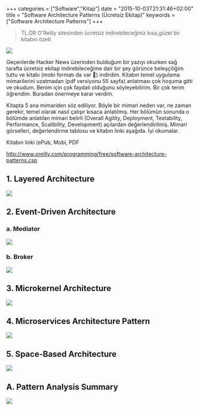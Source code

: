 +++
categories = ["Software","Kitap"]
date = "2015-10-03T21:31:46+02:00"
title = "Software Architecture Patterns (Ücretsiz Ekitap)"
keywords = ["Software Architecture Patterns"]
+++

>TL;DR O'Reilly sitesinden ücretsiz indirebileceğiniz kısa,güzel bir kitabın özeti

<img src="/img/software_design_cover.png" />

Geçenlerde Hacker News üzerinden bulduğum bir yazıyı okurken sağ tarafta ücretsiz ekitap indirebileceğime dair bir şey görünce beleşçiliğim tuttu ve kitabı (mobi formatı da var 👏) indirdim. Kitabın temel uygulama mimarilerini uzatmadan (pdf versiyonu 55 sayfa) anlatması çok hoşuma gitti ve okudum. Benim için çok faydalı olduğunu söyleyebilirim. Bir çok terim öğrendim. Buradan önermeye karar verdim.



Kitapta 5 ana mimariden söz ediliyor. Böyle bir mimari neden var, ne zaman gerekir, temel olarak nasıl çalışır kısaca anlatılmış. Her bölümün sonunda o bölümde anlatılan mimari belirli (Overall Agility, Deployment, Testability, Performance, Scalibility, Development) açılardan değerlendirilmiş. Mimari görselleri, değerlendirme tablosu ve kitabın linki aşağıda. İyi okumalar.



Kitabın linki (ePub, Mobi, PDF

http://www.oreilly.com/programming/free/software-architecture-patterns.csp

## 1. Layered Architecture

<img src="/img/layered.png" />

## 2. Event-Driven Architecture

### a. Mediator

<img src="/img/mediator.png" />


### b. Broker

<img src="/img/broker.png" />


## 3. Microkernel Architecture

<img src="/img/kernel.png" />


## 4. Microservices Architecture Pattern

<img src="/img/microservices.png" />



## 5. Space-Based Architecture

<img src="/img/space_based.png" />


## A. Pattern Analysis Summary

<img src="/img/summary.png" />



